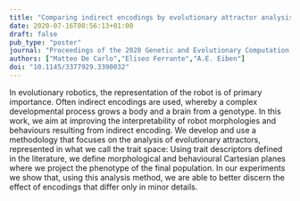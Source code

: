 ```yaml
---
title: "Comparing indirect encodings by evolutionary attractor analysis in the trait space of modular robots"
date: 2020-07-16T00:56:13+01:00
draft: false
pub_type: "poster"
journal: "Proceedings of the 2020 Genetic and Evolutionary Computation Conference Companion (GECCO '20)"
authors: ["Matteo De Carlo","Eliseo Ferrante","A.E. Eiben"]
doi: "10.1145/3377929.3390032"
---
```


In evolutionary robotics, the representation of the robot is of primary importance. Often indirect encodings are used, whereby a complex developmental process grows a body and a brain from a genotype. In this work, we aim at improving the interpretability of robot morphologies and behaviours resulting from indirect encoding. We develop and use a methodology that focuses on the analysis of evolutionary attractors, represented in what we call the trait space: Using trait descriptors defined in the literature, we define morphological and behavioural Cartesian planes where we project the phenotype of the final population. In our experiments we show that, using this analysis method, we are able to better discern the effect of encodings that differ only in minor details.
